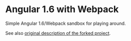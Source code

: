 # Angular 1.6 with Webpack

Simple Angular 1.6/Webpack sandbox for playing around.

See also [original description of the forked project](https://github.com/preboot/angular-webpack/blob/master/README.md).